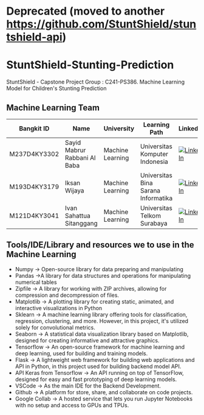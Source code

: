 # Deprecated (moved to another https://github.com/StuntShield/stuntshield-api)

# StuntShield-Stunting-Prediction
StuntShield - Capstone Project Group : C241-PS386. Machine Learning Model for Children's Stunting Prediction

## Machine Learning Team

|Bangkit ID|Name|University|Learning Path|LinkedIn
|--|--|--|--|--
|M237D4KY3302|Sayid Mabrur Rabbani Al Baba|Machine Learning|Universitas Komputer Indonesia|[![LinkedIn](https://img.shields.io/badge/linkedin-%230077B5.svg?style=for-the-badge&logo=linkedin&logoColor=white)]((https://www.linkedin.com/in/sayid-mabrur-r-553174191/))|
|M193D4KY3179|Iksan Wijaya|Machine Learning|Universitas Bina Sarana Informatika|[![LinkedIn](https://img.shields.io/badge/linkedin-%230077B5.svg?style=for-the-badge&logo=linkedin&logoColor=white)]((https://www.linkedin.com/in/iksan-wijaya-0616662b3/))|
|M121D4KY3041|Ivan Sahattua Sitanggang|Machine Learning|Universitas Telkom Surabaya|[![LinkedIn](https://img.shields.io/badge/linkedin-%230077B5.svg?style=for-the-badge&logo=linkedin&logoColor=white)](https://www.linkedin.com/in/ivan-sitanggang-/)|

## Tools/IDE/Library and resources we to use in the Machine Learning
- Numpy -> Open-source library for data preparing and manipulating
- Pandas ->A  library for data structures and operations for manipulating numerical tables
- Zipfile -> A library for working with ZIP archives, allowing for compression and decompression of files.
- Matplotlib -> A plotting library for creating static, animated, and interactive visualizations in Python
- Sklearn -> A machine learning library offering tools for classification, regression, clustering, and more. However, in this project, it's utilized solely for convolutional metrics.
- Seaborn -> A statistical data visualization library based on Matplotlib, designed for creating informative and attractive graphics.
- Tensorflow -> An open-source framework for machine learning and deep learning, used for building and training models.
- Flask -> A lightweight web framework for building web applications and API in Python, in this project used for building  backend model API.
- API Keras from Tensorflow -> An API running on top of TensorFlow, designed for easy and fast prototyping of deep learning models.
- VSCode ->  As the main IDE for the Backend Development.
- Github -> A platform for store, share, and collaborate on code projects.
- Google Collab -> A hosted service that lets you run Jupyter Notebooks with no setup and access to GPUs and TPUs.


